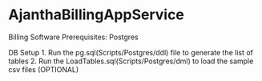 # AjanthaBillingAppService
Billing Software 
Prerequisites:
    Postgres

DB Setup
    1. Run the pg.sql(Scripts/Postgres/ddl) file to generate the list of tables
    2. Run the LoadTables.sql(Scripts/Postgres/dml) to load the sample csv files (OPTIONAL) 